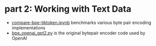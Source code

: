 # part 2: Working with Text Data



- [compare-bpe-tiktoken.ipynb](compare-bpe-tiktoken.ipynb) benchmarks various byte pair encoding implementations
- [bpe_openai_gpt2.py](bpe_openai_gpt2.py) is the original bytepair encoder code used by OpenAI

